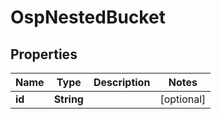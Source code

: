 # OspNestedBucket

## Properties
Name | Type | Description | Notes
------------ | ------------- | ------------- | -------------
**id** | **String** |  |  [optional]
